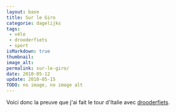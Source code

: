 ```yaml
---
layout: base
title: Sur le Giro
categorie: dagelijks
tags: 
 - vélo
 - drooderfiets
 - sport
isMarkdown: true
thumbnail: 
image_alt: 
permalink: sur-le-giro/
date: 2010-05-12
update: 2010-05-15
TODO: no image, no image alt
---
```


Voici donc la preuve que j'ai fait le tour d'Italie avec [drooderfiets](https://pixelfed.social/p/drooderfiets/827788864625902977).


<!--Gone ([Cliquez donc](/sur-le-giro) pour voir la vidéo de mon arrivée triomphale)

<!-- HTML Gone
<iframe scrolling="no" marginwidth="0" marginheight="0" frameborder="0" src="http://runners.tv/tv.asp?pagina=vuelta&e=GA1040K&n=Alix%20ARJ%20GUILLARD&r=8188&nt_s1=00:00:00&ct_s1=08:31:07&nt_s3=02:03:49&ct_s3=10:34:55&nt_f=02:08:05&ct_f=10:39:11&l=NL&player=1&random=4204&k=finishclose&index=3&cct=0000000000000000000000000000000000000000" width="100%" height="450" ></iframe> -->
<!-- / HTML -->

